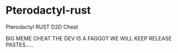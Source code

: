 # Pterodactyl-rust
Pterodactyl RUST D2D Cheat


BIG MEME CHEAT THE DEV IS A FAGGOT WE WILL KEEP RELEASE PASTES.....
